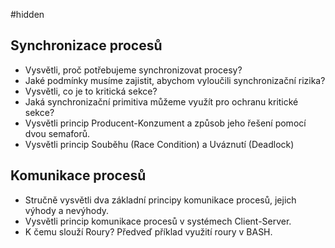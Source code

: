#hidden 
## Synchronizace procesů
- Vysvětli, proč potřebujeme synchronizovat procesy?
- Jaké podmínky musíme zajistit, abychom vyloučili synchronizační rizika?
- Vysvětli, co je to kritická sekce?
- Jaká synchronizační primitiva můžeme využít pro ochranu kritické sekce?
- Vysvětli princip Producent-Konzument a způsob jeho řešení pomocí dvou semaforů.
- Vysvětli princip Souběhu (Race Condition) a Uváznutí (Deadlock)
## Komunikace procesů
- Stručně vysvětli dva základní principy komunikace procesů, jejich výhody a nevýhody.
- Vysvětli princip komunikace procesů v systémech Client-Server.
- K čemu slouží Roury? Předveď příklad využití roury v BASH.